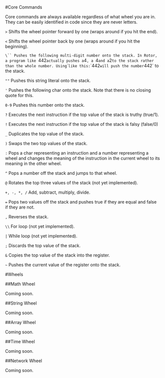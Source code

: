 #Core Commands

Core commands are always available regardless of what wheel you are in. They can be easily identified in code since they are never letters.

`>` Shifts the wheel pointer forward by one (wraps around if you hit the end).

`<` Shifts the wheel pointer back by one (wraps around if you hit the beginning).

`\`` Pushes the following multi-digit number onto the stack. In Rotor, a program like `442` actually pushes a `4`, a `4` and a `2` to the stack rather than the whole number. Using `\`` like this: `\`442` will push the number `442` to the stack.

`""` Pushes this string literal onto the stack.

`'` Pushes the following char onto the stack. Note that there is no closing quote for this.

`0-9` Pushes this number onto the stack.

`?` Executes the next instruction if the top value of the stack is truthy (true/1).

`!` Executes the next instruction if the top value of the stack is falsy (false/0)

`_` Duplicates the top value of the stack.

`)` Swaps the two top values of the stack.

`:` Pops a char representing an instruction and a number representing a wheel and changes the meaning of the instruction in the current wheel to its meaning in the other wheel.

`^` Pops a number off the stack and jumps to that wheel.

`@` Rotates the top three values of the stack (not yet implemented).

`+, -, *, /` Add, subtract, multiply, divide.

`=` Pops two values off the stack and pushes true if they are equal and false if they are not.

`,` Reverses the stack.

`\\` For loop (not yet implemented).

`|` While loop (not yet implemented).

`;` Discards the top value of the stack.

`&` Copies the top value of the stack into the register.

`~` Pushes the current value of the register onto the stack.

#Wheels

##Math Wheel

Coming soon.

##String Wheel

Coming soon.

##Array Wheel

Coming soon.

##Time Wheel

Coming soon.

##Network Wheel

Coming soon.
